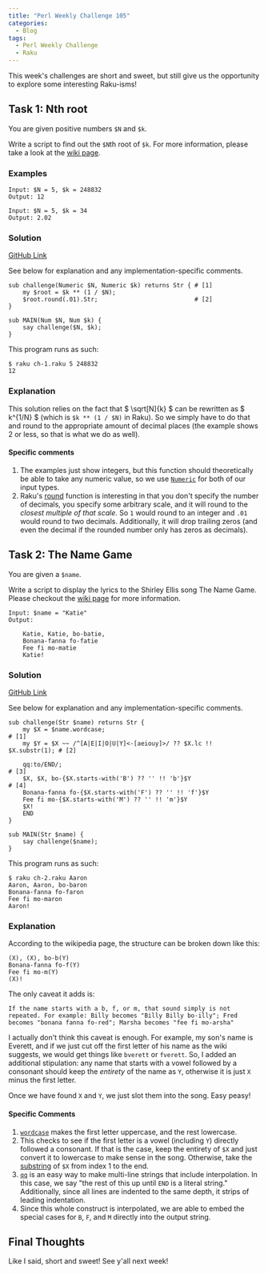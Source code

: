 ```yaml
---
title: "Perl Weekly Challenge 105"
categories:
  - Blog
tags:
  - Perl Weekly Challenge
  - Raku
---
```


This week's challenges are short and sweet, but still give us the opportunity to explore some interesting Raku-isms!

## Task 1: Nth root

You are given positive numbers `$N` and `$k`.

Write a script to find out the `$N`th root of `$k`. For more information, please take a look at the [wiki page](https://en.wikipedia.org/wiki/Nth_root#Computing_principal_roots).

### Examples

```
Input: $N = 5, $k = 248832
Output: 12

Input: $N = 5, $k = 34
Output: 2.02
```

### Solution

[GitHub Link](https://github.com/manwar/perlweeklychallenge-club/blob/master/challenge-105/aaronreidsmith/raku/ch-1.raku)

See below for explanation and any implementation-specific comments.

```
sub challenge(Numeric $N, Numeric $k) returns Str { # [1]
    my $root = $k ** (1 / $N);
    $root.round(.01).Str;                           # [2]
}

sub MAIN(Num $N, Num $k) {
    say challenge($N, $k);
}
```

This program runs as such:

```
$ raku ch-1.raku 5 248832
12
```

### Explanation

<!-- Allow inlining of math functionality -->
<script type="text/x-mathjax-config">
  MathJax.Hub.Config({
    tex2jax: {
      inlineMath: [ ['$','$'], ["\\(","\\)"] ],
      processEscapes: true
    }
  });
</script>

<!-- Import math functionality -->
<script type="text/javascript" async
  src="https://cdn.mathjax.org/mathjax/latest/MathJax.js?config=TeX-MML-AM_CHTML">
</script>


This solution relies on the fact that $ \sqrt[N]{k} $ can be rewritten as $ k^{1/N} $ (which is `$k ** (1 / $N)` in Raku). So we simply have to do that and round to the appropriate amount of decimal places (the example shows 2 or less, so that is what we do as well).

#### Specific comments

1. The examples just show integers, but this function should theoretically be able to take any numeric value, so we use [`Numeric`](https://docs.raku.org/type/Numeric) for both of our input types.
2. Raku's [round](https://docs.raku.org/routine/round) function is interesting in that you don't specify the number of decimals, you specify some arbitrary scale, and it will round to the _closest multiple of that scale_. So `1` would round to an integer and `.01` would round to two decimals. Additionally, it will drop trailing zeros (and even the decimal if the rounded number only has zeros as decimals).
  
## Task 2: The Name Game

You are given a `$name`.

Write a script to display the lyrics to the Shirley Ellis song The Name Game. Please checkout the [wiki page](https://en.m.wikipedia.org/wiki/The_Name_Game) for more information.

```
Input: $name = "Katie"
Output:

    Katie, Katie, bo-batie,
    Bonana-fanna fo-fatie
    Fee fi mo-matie
    Katie!
```

### Solution

[GitHub Link](https://github.com/manwar/perlweeklychallenge-club/blob/master/challenge-105/aaronreidsmith/raku/ch-2.raku)

See below for explanation and any implementation-specific comments.

```
sub challenge(Str $name) returns Str {
    my $X = $name.wordcase;                                             # [1]
    my $Y = $X ~~ /^[A|E|I|O|U|Y]<-[aeiouy]>/ ?? $X.lc !! $X.substr(1); # [2]

    qq:to/END/;                                                         # [3]
    $X, $X, bo-{$X.starts-with('B') ?? '' !! 'b'}$Y                     # [4]
    Bonana-fanna fo-{$X.starts-with('F') ?? '' !! 'f'}$Y
    Fee fi mo-{$X.starts-with('M') ?? '' !! 'm'}$Y
    $X!
    END
}

sub MAIN(Str $name) {
    say challenge($name);
}
```

This program runs as such:

```
$ raku ch-2.raku Aaron
Aaron, Aaron, bo-baron
Bonana-fanna fo-faron
Fee fi mo-maron
Aaron!
```

### Explanation

According to the wikipedia page, the structure can be broken down like this:

```
(X), (X), bo-b(Y)
Bonana-fanna fo-f(Y)
Fee fi mo-m(Y)
(X)!
```

The only caveat it adds is:

```
If the name starts with a b, f, or m, that sound simply is not repeated. For example: Billy becomes "Billy Billy bo-illy"; Fred becomes "bonana fanna fo-red"; Marsha becomes "fee fi mo-arsha"
```

I actually don't think this caveat is enough. For example, my son's name is Everett, and if we just cut off the first letter of his name as the wiki suggests, we would get things like `bverett` or `fverett`. So, I added an additional stipulation: any name that starts with a vowel followed by a consonant should keep the _entirety_ of the name as `Y`, otherwise it is just `X` minus the first letter.

Once we have found `X` and `Y`, we just slot them into the song. Easy peasy!

#### Specific Comments

1. [`wordcase`](https://docs.raku.org/routine/wordcase) makes the first letter uppercase, and the rest lowercase.
2. This checks to see if the first letter is a vowel (including `Y`) directly followed a consonant. If that is the case, keep the entirety of `$X` and just convert it to lowercase to make sense in the song. Otherwise, take the [substring](https://docs.raku.org/routine/substr) of `$X` from index 1 to the end.
3. [`qq`](https://docs.raku.org/language/quoting#Heredocs:_:to) is an easy way to make multi-line strings that include interpolation. In this case, we say "the rest of this up until `END` is a literal string." Additionally, since all lines are indented to the same depth, it strips of leading indentation.
4. Since this whole construct is interpolated, we are able to embed the special cases for `B`, `F`, and `M` directly into the output string.

## Final Thoughts

Like I said, short and sweet! See y'all next week!
